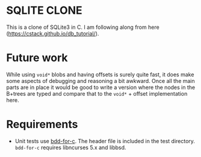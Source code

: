 # SQLITE CLONE 
This is a clone of SQLite3 in C. I am following along from here (https://cstack.github.io/db_tutorial/).

# Future work
While using `void*` blobs and having offsets is surely quite fast, it does make some aspects of debugging and reasoning a bit awkward. Once all the main parts are in place it would be good to write a version where the nodes in the B+trees are typed and compare that to the `void*` + offset implementation here.



# Requirements 
- Unit tests use [bdd-for-c](https://github.com/grassator/bdd-for-c). The header file is included in the test directory. `bdd-for-c` requires libncurses 5.x and libbsd.
